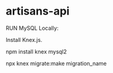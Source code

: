 # artisans-api

RUN MySQL Locally:


Install Knex.js.

npm install knex mysql2

npx knex migrate:make migration_name